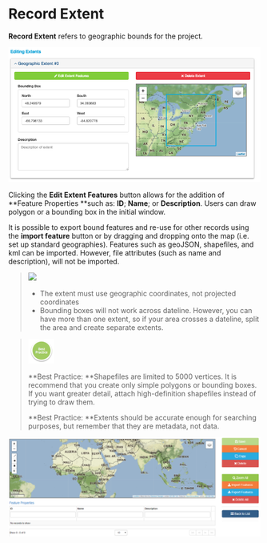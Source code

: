 # Record Extent

**Record Extent** refers to geographic bounds for the project.

![](/assets/ExtentScreenshot.png)

Clicking the **Edit Extent Features** button allows for the addition of **Feature Properties **such as: **ID**; **Name**; or **Description**. Users can draw polygon or a bounding box in the initial window.

It is possible to export bound features and re-use for other records using the **import feature** button or by dragging and dropping onto the map \(i.e. set up standard geographies\).  Features such as geoJSON, shapefiles, and kml can be imported. However, file attributes \(such as name and description\), will not be imported.



> ![](blob:https://www.gitbook.com/ebc24251-09e9-4cbf-8b43-9efcc6708e1f)
>
> * The extent must use geographic coordinates, not projected coordinates
> * Bounding boxes will not work across dateline. However, you can have more than one extent, so if your area crosses a dateline, split the area and create separate extents.

> ![](/assets/BestPracticeSmall.png)
>
> **Best Practice: **Shapefiles are limited to 5000 vertices. It is recommend that you create only simple polygons or bounding boxes. If you want greater detail, attach high-definition shapefiles instead of trying to draw them.
>
> **Best Practice: **Extents should be accurate enough for searching purposes, but remember that they are metadata, not data.

![](/assets/Edit_Extent_Page.png)

